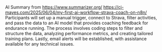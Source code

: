 AI Summary from https://www.summarizer.org/
https://cj-mayes.com/2025/06/04/my-first-ai-workflow-strava-coach-on-n8n/
Participants will set up a manual trigger, connect to Strava, filter activities, and pass the data to an AI model that provides coaching feedback for endurance running. The process involves coding steps to filter and structure the data, analyzing performance metrics, and creating tailored training plans. Lastly, email alerts will be established, with assistance available for any technical issues.
